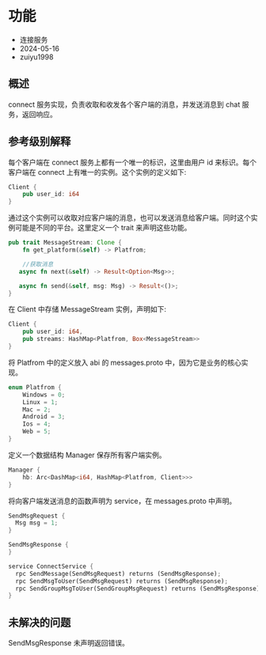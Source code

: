 # 功能

- 连接服务
- 2024-05-16
- zuiyu1998

## 概述

connect 服务实现，负责收取和收发各个客户端的消息，并发送消息到 chat 服务，返回响应。

## 参考级别解释

每个客户端在 connect 服务上都有一个唯一的标识，这里由用户 id 来标识。每个客户端在 connect 上有唯一的实例。这个实例的定义如下:

```rust
Client {
    pub user_id: i64
}
```

通过这个实例可以收取对应客户端的消息，也可以发送消息给客户端。同时这个实例可能是不同的平台。这里定义一个 trait 来声明这些功能。

```rust
pub trait MessageStream: Clone {
    fn get_platform(&self) -> Platfrom;

    //获取消息
   async fn next(&self) -> Result<Option<Msg>>;

   async fn send(&self, msg: Msg) -> Result<()>;
}
```

在 Client 中存储 MessageStream 实例，声明如下:

```rust
Client {
    pub user_id: i64,
    pub streams: HashMap<Platfrom, Box<MessageStream>>
}
```

将 Platfrom 中的定义放入 abi 的 messages.proto 中，因为它是业务的核心实现。

```rust
enum Platfrom {
    Windows = 0;
    Linux = 1;
    Mac = 2;
    Android = 3;
    Ios = 4;
    Web = 5;
}
```

定义一个数据结构 Manager 保存所有客户端实例。

```rust
Manager {
    hb: Arc<DashMap<i64, HashMap<Platfrom, Client>>>
}
```

将向客户端发送消息的函数声明为 service，在 messages.proto 中声明。

```rust
SendMsgRequest {
  Msg msg = 1;
}

SendMsgResponse {
}

service ConnectService {
  rpc SendMessage(SendMsgRequest) returns (SendMsgResponse);
  rpc SendMsgToUser(SendMsgRequest) returns (SendMsgResponse);
  rpc SendGroupMsgToUser(SendGroupMsgRequest) returns (SendMsgResponse);
}
```

## 未解决的问题

SendMsgResponse 未声明返回错误。
